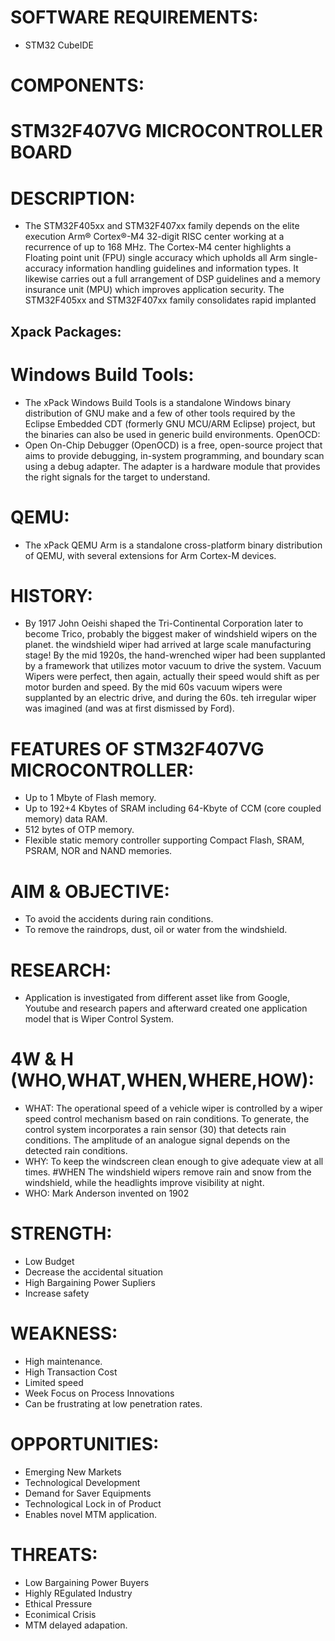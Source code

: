 # SOFTWARE REQUIREMENTS:
* STM32 CubeIDE
# COMPONENTS:
# STM32F407VG MICROCONTROLLER BOARD
# DESCRIPTION:
* The STM32F405xx and STM32F407xx family depends on the elite execution Arm® Cortex®-M4 32-digit RISC center working at a recurrence of up to 168 MHz. The Cortex-M4 center highlights a Floating point unit (FPU) single accuracy which upholds all Arm single-accuracy information handling guidelines and information types. It likewise carries out a full arrangement of DSP guidelines and a memory insurance unit (MPU) which improves application security. The STM32F405xx and STM32F407xx family consolidates rapid implanted
## Xpack Packages:
# Windows Build Tools: 
* The xPack Windows Build Tools is a standalone Windows binary distribution of GNU make and a few of other tools required by the Eclipse Embedded CDT (formerly GNU MCU/ARM Eclipse) project, but the binaries can also be used in generic build environments.
OpenOCD:
* Open On-Chip Debugger (OpenOCD) is a free, open-source project that aims to provide debugging, in-system programming, and boundary scan using a debug adapter. The adapter is a hardware module that provides the right signals for the target to understand.
# QEMU:
* The xPack QEMU Arm is a standalone cross-platform binary distribution of QEMU, with several extensions for Arm Cortex-M devices.
# HISTORY:
* By 1917 John Oeishi shaped the Tri-Continental Corporation later to become Trico, probably the biggest maker of windshield wipers on the planet. the windshield wiper had arrived at large scale manufacturing stage! By the mid 1920s, the hand-wrenched wiper had been supplanted by a framework that utilizes motor vacuum to drive the system. Vacuum Wipers were perfect, then again, actually their speed would shift as per motor burden and speed. By the mid 60s vacuum wipers were supplanted by an electric drive, and during the 60s. teh irregular wiper was imagined (and was at first dismissed by Ford).
# FEATURES OF STM32F407VG MICROCONTROLLER:
* Up to 1 Mbyte of Flash memory.
* Up to 192+4 Kbytes of SRAM including 64-Kbyte of CCM (core coupled memory) data RAM.
* 512 bytes of OTP memory.
* Flexible static memory controller supporting Compact Flash, SRAM, PSRAM, NOR and NAND memories.
# AIM & OBJECTIVE:
* To avoid the accidents during rain conditions.
* To remove the raindrops, dust, oil or water from the windshield.
# RESEARCH:
* Application is investigated from different asset like from Google, Youtube and research papers and afterward created one application model that is Wiper Control System.
# 4W & H (WHO,WHAT,WHEN,WHERE,HOW):
* WHAT:
The operational speed of a vehicle wiper is controlled by a wiper speed control mechanism based on rain conditions. To generate, the control system incorporates a rain sensor (30) that detects rain conditions. The amplitude of an analogue signal depends on the detected rain conditions.
* WHY:
To keep the windscreen clean enough to give adequate view at all times. #WHEN The windshield wipers remove rain and snow from the windshield, while the headlights improve visibility at night.
* WHO:
Mark Anderson invented on 1902
# STRENGTH:
* Low Budget
* Decrease the accidental situation
* High Bargaining Power Supliers
* Increase safety
# WEAKNESS:
* High maintenance.
* High Transaction Cost
* Limited speed
* Week Focus on Process Innovations
* Can be frustrating at low penetration rates.
# OPPORTUNITIES:
* Emerging New Markets
* Technological Development
* Demand for Saver Equipments
* Technological Lock in of Product
* Enables novel MTM application.
# THREATS:
* Low Bargaining Power Buyers
* Highly REgulated Industry
* Ethical Pressure
* Econimical Crisis
* MTM delayed adapation.
